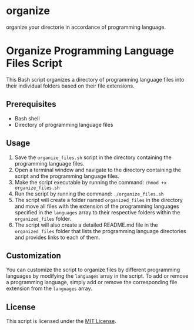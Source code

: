 # organize
organize your directorie in accordance of programming language.
# Organize Programming Language Files Script

This Bash script organizes a directory of programming language files into their individual folders based on their file extensions.

## Prerequisites

- Bash shell
- Directory of programming language files

## Usage

1. Save the `organize_files.sh` script in the directory containing the programming language files.
2. Open a terminal window and navigate to the directory containing the script and the programming language files.
3. Make the script executable by running the command: `chmod +x organize_files.sh`
4. Run the script by running the command: `./organize_files.sh`
5. The script will create a folder named `organized_files` in the directory and move all files with the extension of the programming languages specified in the `languages` array to their respective folders within the `organized_files` folder.
6. The script will also create a detailed README.md file in the `organized_files` folder that lists the programming language directories and provides links to each of them.

## Customization

You can customize the script to organize files by different programming languages by modifying the `languages` array in the script. To add or remove a programming language, simply add or remove the corresponding file extension from the `languages` array.

## License

This script is licensed under the [MIT License](https://github.com/username/repo/blob/master/LICENSE).
